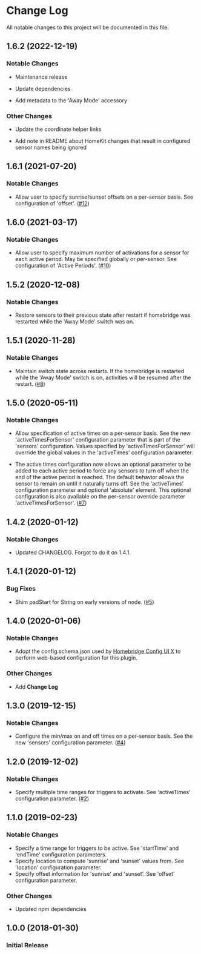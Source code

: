 
# Change Log

All notable changes to this project will be documented in this file.

## 1.6.2 (2022-12-19)

### Notable Changes

* Maintenance release

* Update dependencies

* Add metadata to the 'Away Mode' accessory

### Other Changes

* Update the coordinate helper links

* Add note in README about HomeKit changes that result in configured sensor names being ignored

## 1.6.1 (2021-07-20)

### Notable Changes

* Allow user to specify sunrise/sunset offsets on a per-sensor basis. See configuration of 'offset'. ([#12](https://github.com/isalkind/homebridge-away-mode/issues/12))

## 1.6.0 (2021-03-17)

### Notable Changes

* Allow user to specify maximum number of activations for a sensor for each active period. May be specified globally or per-sensor. See configuration of 'Active Periods'. ([#10](https://github.com/isalkind/homebridge-away-mode/issues/10))

## 1.5.2 (2020-12-08)

### Notable Changes

* Restore sensors to their previous state after restart if homebridge was restarted while the 'Away Mode' switch was on.

## 1.5.1 (2020-11-28)

### Notable Changes

* Maintain switch state across restarts. If the homebridge is restarted while the 'Away Mode' switch is on, activities will be resumed after the restart. ([#8](https://github.com/isalkind/homebridge-away-mode/issues/8))

## 1.5.0 (2020-05-11)

### Notable Changes

* Allow specification of active times on a per-sensor basis. See the new 'activeTimesForSensor' configuration parameter that is part of the 'sensors' configuration. Values specified by 'activeTimesForSensor' will override the global values in the 'activeTimes' configuration parameter.

* The active times configuration now allows an optional parameter to be added to each active period to force any sensors to turn off when the end of the active period is reached. The default behavior allows the sensor to remain on until it naturally turns off. See the 'activeTimes' configuration parameter and optional 'absolute' element. This optional configuration is also available on the per-sensor override parameter 'activeTimesForSensor'. ([#7](https://github.com/isalkind/homebridge-away-mode/issues/7))

## 1.4.2 (2020-01-12)

### Notable Changes

* Updated CHANGELOG. Forgot to do it on 1.4.1.

## 1.4.1 (2020-01-12)

### Bug Fixes

* Shim padStart for String on early versions of node. ([#5](https://github.com/isalkind/homebridge-away-mode/issues/5))

## 1.4.0 (2020-01-06)

### Notable Changes

* Adopt the config.schema.json used by [Homebridge Config UI X](https://github.com/oznu/homebridge-config-ui-x) to perform web-based configuration for this plugin.

### Other Changes

* Add **Change Log**

## 1.3.0 (2019-12-15)

### Notable Changes

* Configure the min/max on and off times on a per-sensor basis. See the new 'sensors' configuration parameter. ([#4](https://github.com/isalkind/homebridge-away-mode/issues/4))

## 1.2.0 (2019-12-02)

### Notable Changes

* Specify multiple time ranges for triggers to activate. See 'activeTimes' configuration parameter. ([#2](https://github.com/isalkind/homebridge-away-mode/issues/2))

## 1.1.0 (2019-02-23)

### Notable Changes

* Specify a time range for triggers to be active. See 'startTime' and 'endTime' configuration parameters.
* Specify location to compute 'sunrise' and 'sunset' values from. See 'location' configuration parameter.
* Specify offset information for 'sunrise' and 'sunset'. See 'offset' configuration parameter.

### Other Changes

* Updated npm dependencies

## 1.0.0 (2018-01-30)

### Initial Release
